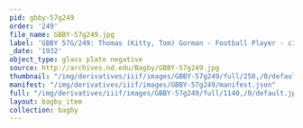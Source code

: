 ```yaml
---
pid: gbby-57g249
order: '249'
file_name: GBBY-57g249.jpg
label: 'GBBY 57G/249: Thomas (Kitty, Tom) Gorman - Football Player - c1932'
_date: '1932'
object_type: glass plate negative
source: http://archives.nd.edu/Bagby/GBBY-57g249.jpg
thumbnail: "/img/derivatives/iiif/images/GBBY-57g249/full/250,/0/default.jpg"
manifest: "/img/derivatives/iiif/images/GBBY-57g249/manifest.json"
full: "/img/derivatives/iiif/images/GBBY-57g249/full/1140,/0/default.jpg"
layout: bagby_item
collection: bagby
---
```

